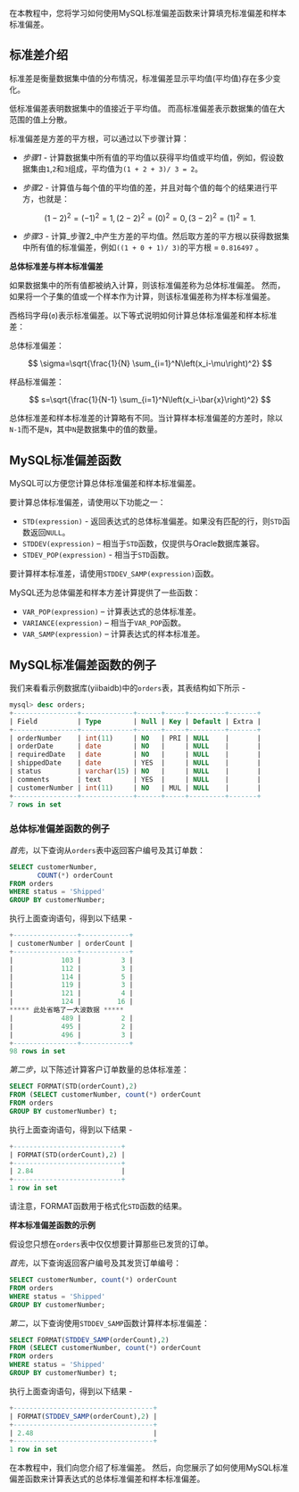 在本教程中，您将学习如何使用MySQL标准偏差函数来计算填充标准偏差和样本标准偏差。

## 标准差介绍

标准差是衡量数据集中值的分布情况，标准偏差显示平均值(平均值)存在多少变化。

低标准偏差表明数据集中的值接近于平均值。 而高标准偏差表示数据集的值在大范围的值上分散。

标准偏差是方差的平方根，可以通过以下步骤计算：

* _步骤1_ - 计算数据集中所有值的平均值以获得平均值或平均值，例如，假设数据集由`1`,`2`和`3`组成，平均值为`(1 + 2 + 3)/ 3 = 2`。

* _步骤2_ - 计算值与每个值的平均值的差，并且对每个值的每个的结果进行平方，也就是：
  
$$
(1-2)^2=(-1)^2=1,(2-2)^2=(0)^2=0,(3-2)^2=(1)^2=1 .
$$


* _步骤3_ - 计算_步骤2_中产生方差的平均值。然后取方差的平方根以获得数据集中所有值的标准偏差，例如`((1 + 0 + 1)/ 3)`的平方根 = `0.816497` 。

**总体标准差与样本标准偏差**

如果数据集中的所有值都被纳入计算，则该标准偏差称为总体标准偏差。 然而，如果将一个子集的值或一个样本作为计算，则该标准偏差称为样本标准偏差。

西格玛字母(`σ`)表示标准偏差。以下等式说明如何计算总体标准偏差和样本标准差：

总体标准偏差：

$$
\sigma=\sqrt{\frac{1}{N} \sum_{i=1}^N\left(x_i-\mu\right)^2}
$$


样品标准偏差：

$$
s=\sqrt{\frac{1}{N-1} \sum_{i=1}^N\left(x_i-\bar{x}\right)^2}
$$


总体标准差和样本标准差的计算略有不同。当计算样本标准偏差的方差时，除以`N-1`而不是`N`，其中`N`是数据集中的值的数量。

## MySQL标准偏差函数

MySQL可以方便您计算总体标准偏差和样本标准偏差。

要计算总体标准偏差，请使用以下功能之一：

* `STD(expression)` - 返回表达式的总体标准偏差。如果没有匹配的行，则`STD`函数返回`NULL`。
* `STDDEV(expression)` – 相当于`STD`函数，仅提供与Oracle数据库兼容。
* `STDEV_POP(expression)` - 相当于`STD`函数。

要计算样本标准差，请使用`STDDEV_SAMP(expression)`函数。

MySQL还为总体偏差和样本方差计算提供了一些函数：

* `VAR_POP(expression)` – 计算表达式的总体标准差。
* `VARIANCE(expression)` – 相当于`VAR_POP`函数。
* `VAR_SAMP(expression)` – 计算表达式的样本标准差。

## MySQL标准偏差函数的例子

我们来看看示例数据库(yiibaidb)中的`orders`表，其表结构如下所示 - 

```sql
mysql> desc orders;
+----------------+-------------+------+-----+---------+-------+
| Field          | Type        | Null | Key | Default | Extra |
+----------------+-------------+------+-----+---------+-------+
| orderNumber    | int(11)     | NO   | PRI | NULL    |       |
| orderDate      | date        | NO   |     | NULL    |       |
| requiredDate   | date        | NO   |     | NULL    |       |
| shippedDate    | date        | YES  |     | NULL    |       |
| status         | varchar(15) | NO   |     | NULL    |       |
| comments       | text        | YES  |     | NULL    |       |
| customerNumber | int(11)     | NO   | MUL | NULL    |       |
+----------------+-------------+------+-----+---------+-------+
7 rows in set
```

### 总体标准偏差函数的例子

_首先_，以下查询从`orders`表中返回客户编号及其订单数：

```sql
SELECT customerNumber, 
       COUNT(*) orderCount
FROM orders
WHERE status = 'Shipped'
GROUP BY customerNumber;
```

执行上面查询语句，得到以下结果 - 

```sql
+----------------+------------+
| customerNumber | orderCount |
+----------------+------------+
|            103 |          3 |
|            112 |          3 |
|            114 |          5 |
|            119 |          3 |
|            121 |          4 |
|            124 |         16 |
***** 此处省略了一大波数据 *****
|            489 |          2 |
|            495 |          2 |
|            496 |          3 |
+----------------+------------+
98 rows in set
```

_第二步_，以下陈述计算客户订单数量的总体标准差：

```sql
SELECT FORMAT(STD(orderCount),2)
FROM (SELECT customerNumber, count(*) orderCount
FROM orders
GROUP BY customerNumber) t;
```

执行上面查询语句，得到以下结果 - 

```sql
+---------------------------+
| FORMAT(STD(orderCount),2) |
+---------------------------+
| 2.84                      |
+---------------------------+
1 row in set
```

请注意，FORMAT函数用于格式化`STD`函数的结果。

**样本标准偏差函数的示例**

假设您只想在`orders`表中仅仅想要计算那些已发货的订单。

_首先_，以下查询返回客户编号及其发货订单编号：

```sql
SELECT customerNumber, count(*) orderCount
FROM orders
WHERE status = 'Shipped'
GROUP BY customerNumber;
```

_第二_，以下查询使用`STDDEV_SAMP`函数计算样本标准偏差：

```sql
SELECT FORMAT(STDDEV_SAMP(orderCount),2)
FROM (SELECT customerNumber, count(*) orderCount
FROM orders
WHERE status = 'Shipped'
GROUP BY customerNumber) t;
```

执行上面查询语句，得到以下结果 - 

```sql
+-----------------------------------+
| FORMAT(STDDEV_SAMP(orderCount),2) |
+-----------------------------------+
| 2.48                              |
+-----------------------------------+
1 row in set
```

在本教程中，我们向您介绍了标准偏差。 然后，向您展示了如何使用MySQL标准偏差函数来计算表达式的总体标准偏差和样本标准偏差。
